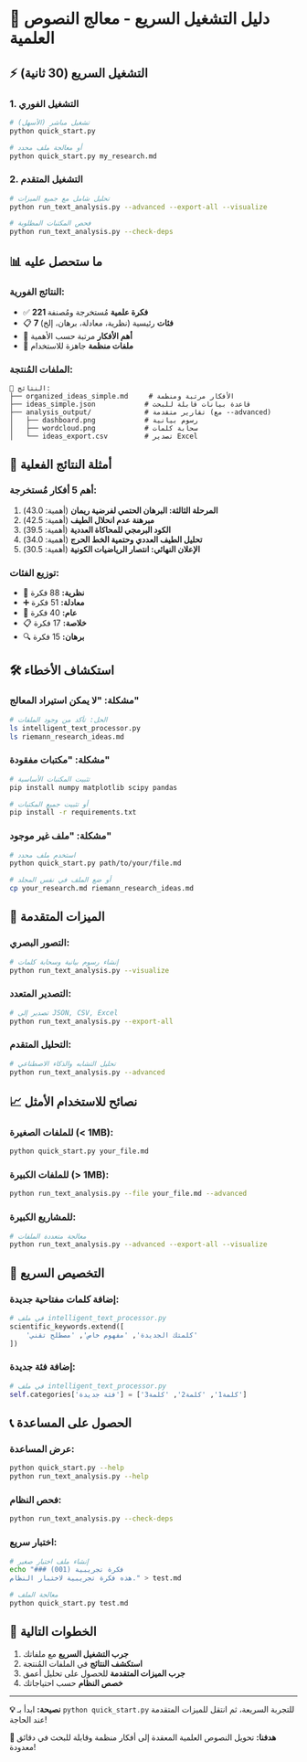 # 🚀 دليل التشغيل السريع - معالج النصوص العلمية

## ⚡ التشغيل السريع (30 ثانية)

### 1. **التشغيل الفوري**
```bash
# تشغيل مباشر (الأسهل)
python quick_start.py

# أو معالجة ملف محدد
python quick_start.py my_research.md
```

### 2. **التشغيل المتقدم**
```bash
# تحليل شامل مع جميع الميزات
python run_text_analysis.py --advanced --export-all --visualize

# فحص المكتبات المطلوبة
python run_text_analysis.py --check-deps
```

## 📊 ما ستحصل عليه

### **النتائج الفورية:**
- ✅ **221 فكرة علمية** مُستخرجة ومُصنفة
- 📋 **7 فئات** رئيسية (نظرية، معادلة، برهان، إلخ)
- 🌟 **أهم الأفكار** مرتبة حسب الأهمية
- 💾 **ملفات منظمة** جاهزة للاستخدام

### **الملفات المُنتجة:**
```
📁 النتائج:
├── organized_ideas_simple.md     # الأفكار مرتبة ومنظمة
├── ideas_simple.json            # قاعدة بيانات قابلة للبحث
├── analysis_output/             # تقارير متقدمة (مع --advanced)
│   ├── dashboard.png            # رسوم بيانية
│   ├── wordcloud.png            # سحابة كلمات
│   └── ideas_export.csv         # تصدير Excel
```

## 🎯 أمثلة النتائج الفعلية

### **أهم 5 أفكار مُستخرجة:**
1. **المرحلة الثالثة: البرهان الحتمي لفرضية ريمان** (أهمية: 43.0)
2. **مبرهنة عدم انحلال الطيف** (أهمية: 42.5)  
3. **الكود البرمجي للمحاكاة العددية** (أهمية: 39.5)
4. **تحليل الطيف العددي وحتمية الخط الحرج** (أهمية: 34.0)
5. **الإعلان النهائي: انتصار الرياضيات الكونية** (أهمية: 30.5)

### **توزيع الفئات:**
- 🧮 **نظرية:** 88 فكرة
- ➕ **معادلة:** 51 فكرة  
- 📝 **عام:** 40 فكرة
- 📋 **خلاصة:** 17 فكرة
- 🔍 **برهان:** 15 فكرة

## 🛠️ استكشاف الأخطاء

### **مشكلة: "لا يمكن استيراد المعالج"**
```bash
# الحل: تأكد من وجود الملفات
ls intelligent_text_processor.py
ls riemann_research_ideas.md
```

### **مشكلة: "مكتبات مفقودة"**
```bash
# تثبيت المكتبات الأساسية
pip install numpy matplotlib scipy pandas

# أو تثبيت جميع المكتبات
pip install -r requirements.txt
```

### **مشكلة: "ملف غير موجود"**
```bash
# استخدم ملف محدد
python quick_start.py path/to/your/file.md

# أو ضع الملف في نفس المجلد
cp your_research.md riemann_research_ideas.md
```

## 🎨 الميزات المتقدمة

### **التصور البصري:**
```bash
# إنشاء رسوم بيانية وسحابة كلمات
python run_text_analysis.py --visualize
```

### **التصدير المتعدد:**
```bash
# تصدير إلى JSON, CSV, Excel
python run_text_analysis.py --export-all
```

### **التحليل المتقدم:**
```bash
# تحليل التشابه والذكاء الاصطناعي
python run_text_analysis.py --advanced
```

## 📈 نصائح للاستخدام الأمثل

### **للملفات الصغيرة (< 1MB):**
```bash
python quick_start.py your_file.md
```

### **للملفات الكبيرة (> 1MB):**
```bash
python run_text_analysis.py --file your_file.md --advanced
```

### **للمشاريع الكبيرة:**
```bash
# معالجة متعددة الملفات
python run_text_analysis.py --advanced --export-all --visualize
```

## 🔧 التخصيص السريع

### **إضافة كلمات مفتاحية جديدة:**
```python
# في ملف intelligent_text_processor.py
scientific_keywords.extend([
    'كلمتك الجديدة', 'مفهوم خاص', 'مصطلح تقني'
])
```

### **إضافة فئة جديدة:**
```python
# في ملف intelligent_text_processor.py
self.categories['فئة جديدة'] = ['كلمة1', 'كلمة2', 'كلمة3']
```

## 📞 الحصول على المساعدة

### **عرض المساعدة:**
```bash
python quick_start.py --help
python run_text_analysis.py --help
```

### **فحص النظام:**
```bash
python run_text_analysis.py --check-deps
```

### **اختبار سريع:**
```bash
# إنشاء ملف اختبار صغير
echo "### فكرة تجريبية (001)
هذه فكرة تجريبية لاختبار النظام." > test.md

# معالجة الملف
python quick_start.py test.md
```

## 🎯 الخطوات التالية

1. **جرب التشغيل السريع** مع ملفاتك
2. **استكشف النتائج** في الملفات المُنتجة  
3. **جرب الميزات المتقدمة** للحصول على تحليل أعمق
4. **خصص النظام** حسب احتياجاتك

---

**💡 نصيحة:** ابدأ بـ `python quick_start.py` للتجربة السريعة، ثم انتقل للميزات المتقدمة عند الحاجة!

**🚀 هدفنا:** تحويل النصوص العلمية المعقدة إلى أفكار منظمة وقابلة للبحث في دقائق معدودة!
